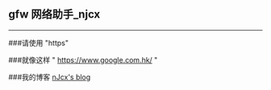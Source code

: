 ## gfw 网络助手_njcx

---


###请使用 "https"

###就像这样 " https://www.google.com.hk/ "

###我的博客 [nJcx's blog](www.njcxs.cc)



